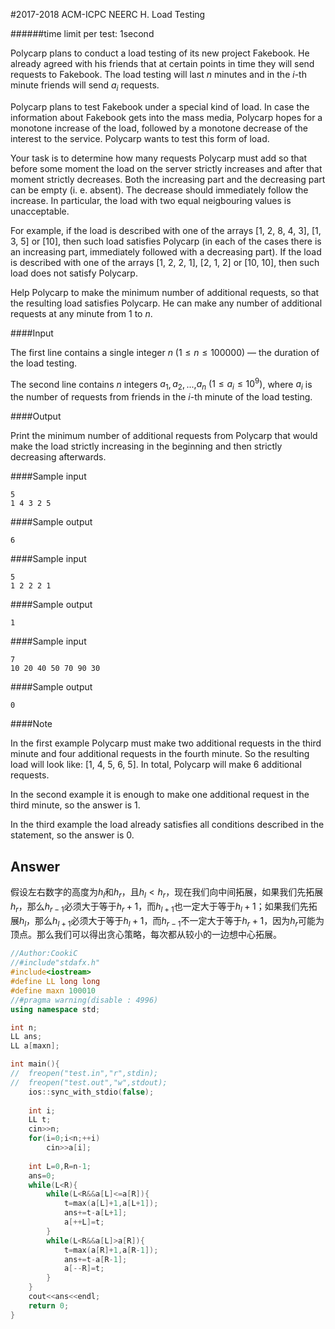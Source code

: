 #2017-2018 ACM-ICPC NEERC H. Load Testing

######time limit per test: 1second

Polycarp plans to conduct a load testing of its new project Fakebook. He already agreed with his friends that at certain points in time they will send requests to Fakebook. The load testing will last $n$ minutes and in the $i$-th minute friends will send $a_i$ requests.

Polycarp plans to test Fakebook under a special kind of load. In case the information about Fakebook gets into the mass media, Polycarp hopes for a monotone increase of the load, followed by a monotone decrease of the interest to the service. Polycarp wants to test this form of load.

Your task is to determine how many requests Polycarp must add so that before some moment the load on the server strictly increases and after that moment strictly decreases. Both the increasing part and the decreasing part can be empty (i. e. absent). The decrease should immediately follow the increase. In particular, the load with two equal neigbouring values is unacceptable.

For example, if the load is described with one of the arrays [1, 2, 8, 4, 3], [1, 3, 5] or [10], then such load satisfies Polycarp (in each of the cases there is an increasing part, immediately followed with a decreasing part). If the load is described with one of the arrays [1, 2, 2, 1], [2, 1, 2] or [10, 10], then such load does not satisfy Polycarp.

Help Polycarp to make the minimum number of additional requests, so that the resulting load satisfies Polycarp. He can make any number of additional requests at any minute from 1 to $n$.

####Input

The first line contains a single integer $n$ $(1 ≤ n ≤ 100 000)$ — the duration of the load testing.

The second line contains $n$ integers $a_1$, $a_2$, ...,$ a_n$ $(1 ≤ a_i ≤ 10^9)$, where $a_i$ is the number of requests from friends in the $i$-th minute of the load testing.

####Output

Print the minimum number of additional requests from Polycarp that would make the load strictly increasing in the beginning and then strictly decreasing afterwards.

####Sample input

```
5
1 4 3 2 5
```

####Sample output

```
6
```

####Sample input

```
5
1 2 2 2 1
```

####Sample output

```
1
```

####Sample input

```
7
10 20 40 50 70 90 30
```

####Sample output

```
0
```

####Note

In the first example Polycarp must make two additional requests in the third minute and four additional requests in the fourth minute. So the resulting load will look like: [1, 4, 5, 6, 5]. In total, Polycarp will make 6 additional requests.

In the second example it is enough to make one additional request in the third minute, so the answer is 1.

In the third example the load already satisfies all conditions described in the statement, so the answer is 0.

## Answer

假设左右数字的高度为$h_l$和$h_r$，且$h_l<h_r$，现在我们向中间拓展，如果我们先拓展$h_r$，那么$h_{r-1}$必须大于等于$h_r+1$，而$h_{l+1}$也一定大于等于$h_l+1$；如果我们先拓展$h_l$，那么$h_{l+1}$必须大于等于$h_l+1$，而$h_{r-1}$不一定大于等于$h_r+1$，因为$h_r$可能为顶点。那么我们可以得出贪心策略，每次都从较小的一边想中心拓展。

```c++
//Author:CookiC
//#include"stdafx.h"
#include<iostream>
#define LL long long
#define maxn 100010
//#pragma warning(disable : 4996)
using namespace std;

int n;
LL ans;
LL a[maxn];

int main(){
//	freopen("test.in","r",stdin);
//	freopen("test.out","w",stdout);
	ios::sync_with_stdio(false);
	
	int i;
	LL t;
	cin>>n;
	for(i=0;i<n;++i)
		cin>>a[i];
	
	int L=0,R=n-1;
	ans=0;
	while(L<R){
		while(L<R&&a[L]<=a[R]){
			t=max(a[L]+1,a[L+1]);
			ans+=t-a[L+1];
			a[++L]=t;
		}
		while(L<R&&a[L]>a[R]){
			t=max(a[R]+1,a[R-1]);
			ans+=t-a[R-1];
			a[--R]=t;
		}
	}
	cout<<ans<<endl;
	return 0;
}
```

